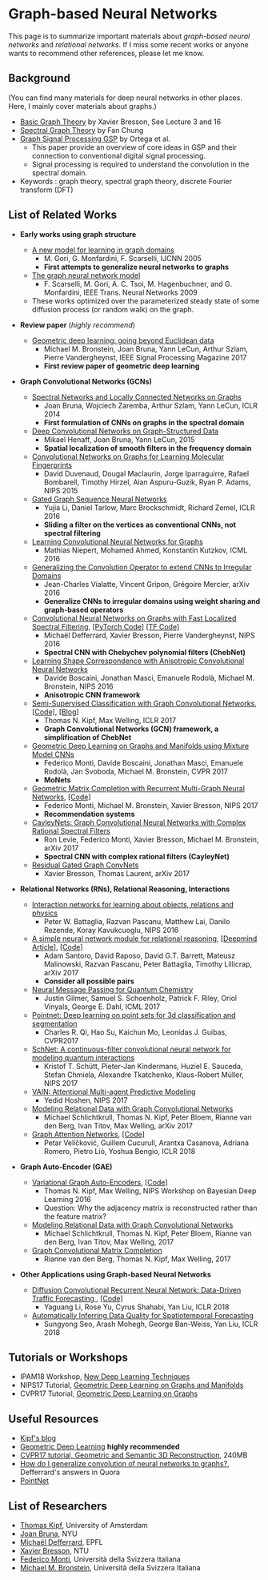 # Graph-based Neural Networks
This page is to summarize important materials about *graph-based neural networks* and *relational networks*. If I miss some recent works or anyone wants to recommend other references, please let me know.

## Background
(You can find many materials for deep neural networks in other places. Here, I mainly cover materials about graphs.)
- [Basic Graph Theory](http://data-science-training-xb.com/) by Xavier Bresson, See Lecture 3 and 16
- [Spectral Graph Theory](http://www.math.ucsd.edu/~fan/research/revised.html) by Fan Chung
- [Graph Signal Processing GSP](https://arxiv.org/abs/1712.00468) by Ortega et al.
  - This paper provide an overview of core ideas in GSP and their connection to conventional digital signal processing.
  - Signal processing is required to understand the convolution in the spectral domain.
- Keywords : graph theory, spectral graph theory, discrete Fourier transform (DFT)

## List of Related Works
- **Early works using graph structure**
  - [A new model for learning in graph domains](http://ieeexplore.ieee.org/document/1555942/)
    - M. Gori, G. Monfardini, F. Scarselli, IJCNN 2005
    - **First attempts to generalize neural networks to graphs**
  - [The graph neural network model](http://ieeexplore.ieee.org/document/4700287/)
    - F. Scarselli, M. Gori, A. C. Tsoi, M. Hagenbuchner, and G. Monfardini, IEEE Trans. Neural Networks 2009
  - These works optimized over the parameterized steady state of some diffusion process (or random walk) on the graph.
- **Review paper** (*highly recommend*)
  - [Geometric deep learning: going beyond Euclidean data](https://arxiv.org/abs/1611.08097)
    - Michael M. Bronstein, Joan Bruna, Yann LeCun, Arthur Szlam, Pierre Vandergheynst, IEEE Signal Processing Magazine 2017 
    - **First review paper of geometric deep learning**
  
- **Graph Convolutional Networks (GCNs)**
  - [Spectral Networks and Locally Connected Networks on Graphs](https://arxiv.org/abs/1312.6203)
    - Joan Bruna, Wojciech Zaremba, Arthur Szlam, Yann LeCun, ICLR 2014
    - **First formulation of CNNs on graphs in the spectral domain**
  - [Deep Convolutional Networks on Graph-Structured Data](https://arxiv.org/abs/1506.05163)
    - Mikael Henaff, Joan Bruna, Yann LeCun, 2015
    - **Spatial localization of smooth filters in the frequency domain**
  - [Convolutional Networks on Graphs for Learning Molecular Fingerprints](http://papers.nips.cc/paper/5954-convolutional-networks-on-graphs-for-learning-molecular-fingerprints)
    - David Duvenaud, Dougal Maclaurin, Jorge Iparraguirre, Rafael Bombarell, Timothy Hirzel, Alan Aspuru-Guzik, Ryan P. Adams, NIPS 2015
  - [Gated Graph Sequence Neural Networks](https://arxiv.org/abs/1511.05493)
    - Yujia Li, Daniel Tarlow, Marc Brockschmidt, Richard Zemel, ICLR 2016
    - **Sliding a filter on the vertices as conventional CNNs, not spectral filtering**
  - [Learning Convolutional Neural Networks for Graphs](https://arxiv.org/abs/1605.05273)
    - Mathias Niepert, Mohamed Ahmed, Konstantin Kutzkov, ICML 2016
  - [Generalizing the Convolution Operator to extend CNNs to Irregular Domains](https://arxiv.org/abs/1606.01166)
    - Jean-Charles Vialatte, Vincent Gripon, Grégoire Mercier, arXiv 2016
    - **Generalize CNNs to irregular domains using weight sharing and graph-based operators**
  - [Convolutional Neural Networks on Graphs with Fast Localized Spectral Filtering](https://arxiv.org/abs/1606.09375), [[PyTorch Code]](https://github.com/xbresson/graph_convnets_pytorch/blob/master/README.md) [[TF Code]](https://github.com/mdeff/cnn_graph)
    - Michaël Defferrard, Xavier Bresson, Pierre Vandergheynst, NIPS 2016
    - **Spectral CNN with Chebychev polynomial filters (ChebNet)**
  - [Learning Shape Correspondence with Anisotropic Convolutional Neural Networks](https://arxiv.org/abs/1605.06437)
    - Davide Boscaini, Jonathan Masci, Emanuele Rodolà, Michael M. Bronstein, NIPS 2016
    - **Anisotropic CNN framework**
  - [Semi-Supervised Classification with Graph Convolutional Networks](https://arxiv.org/abs/1609.02907), [[Code]](https://github.com/tkipf/gcn), [[Blog]](http://tkipf.github.io/graph-convolutional-networks/)
    - Thomas N. Kipf, Max Welling, ICLR 2017
    - **Graph Convolutional Networks (GCN) framework, a simplification of ChebNet**
  - [Geometric Deep Learning on Graphs and Manifolds using Mixture Model CNNs](https://arxiv.org/abs/1611.08402)
    - Federico Monti, Davide Boscaini, Jonathan Masci, Emanuele Rodolà, Jan Svoboda, Michael M. Bronstein, CVPR 2017 
    - **MoNets**
  - [Geometric Matrix Completion with Recurrent Multi-Graph Neural Networks](https://arxiv.org/abs/1704.06803), [[Code]](https://github.com/fmonti/mgcnn)
    - Federico Monti, Michael M. Bronstein, Xavier Bresson, NIPS 2017
    - **Recommendation systems**
  - [CayleyNets: Graph Convolutional Neural Networks with Complex Rational Spectral Filters](https://arxiv.org/abs/1705.07664)
    - Ron Levie, Federico Monti, Xavier Bresson, Michael M. Bronstein, arXiv 2017
    - **Spectral CNN with complex rational filters (CayleyNet)**
  - [Residual Gated Graph ConvNets](https://arxiv.org/abs/1711.07553)
    - Xavier Bresson, Thomas Laurent, arXiv 2017

- **Relational Networks (RNs), Relational Reasoning, Interactions**
  - [Interaction networks for learning about objects, relations and physics](https://arxiv.org/abs/1612.00222)
    - Peter W. Battaglia, Razvan Pascanu, Matthew Lai, Danilo Rezende, Koray Kavukcuoglu, NIPS 2016
  - [A simple neural network module for relational reasoning](https://arxiv.org/abs/1706.01427), [[Deepmind Article]](https://deepmind.com/blog/neural-approach-relational-reasoning/), [[Code]](https://github.com/kimhc6028/relational-networks)
    - Adam Santoro, David Raposo, David G.T. Barrett, Mateusz Malinowski, Razvan Pascanu, Peter Battaglia, Timothy Lillicrap, arXiv 2017
    - **Consider all possible pairs**
  - [Neural Message Passing for Quantum Chemistry](https://arxiv.org/abs/1704.01212)
    - Justin Gilmer, Samuel S. Schoenholz, Patrick F. Riley, Oriol Vinyals, George E. Dahl, ICML 2017
  - [Pointnet: Deep learning on point sets for 3d classification and segmentation](https://arxiv.org/abs/1612.00593)
    - Charles R. Qi, Hao Su, Kaichun Mo, Leonidas J. Guibas, CVPR2017
  - [SchNet: A continuous-filter convolutional neural network for modeling quantum interactions](https://arxiv.org/abs/1706.08566)
    - Kristof T. Schütt, Pieter-Jan Kindermans, Huziel E. Sauceda, Stefan Chmiela, Alexandre Tkatchenko, Klaus-Robert Müller, NIPS 2017
  - [VAIN: Attentional Multi-agent Predictive Modeling](http://papers.nips.cc/paper/6863-vain-attentional-multi-agent-predictive-modeling)
    - Yedid Hoshen,  NIPS 2017
  - [Modeling Relational Data with Graph Convolutional Networks](https://arxiv.org/abs/1703.06103)
    - Michael Schlichtkrull, Thomas N. Kipf, Peter Bloem, Rianne van den Berg, Ivan Titov, Max Welling, arXiv 2017
  - [Graph Attention Networks](https://arxiv.org/abs/1710.10903), [[Code]](https://github.com/PetarV-/GAT)
    - Petar Veličković, Guillem Cucurull, Arantxa Casanova, Adriana Romero, Pietro Liò, Yoshua Bengio, ICLR 2018

- **Graph Auto-Encoder (GAE)**
  - [Variational Graph Auto-Encoders](https://arxiv.org/abs/1611.07308), [[Code]](https://github.com/tkipf/gae)
    - Thomas N. Kipf, Max Welling, NIPS Workshop on Bayesian Deep Learning 2016
    - Question: Why the adjacency matrix is reconstructed rather than the feature matrix?
  - [Modeling Relational Data with Graph Convolutional Networks](https://arxiv.org/abs/1703.06103)
    - Michael Schlichtkrull, Thomas N. Kipf, Peter Bloem, Rianne van den Berg, Ivan Titov, Max Welling, 2017
  - [Graph Convolutional Matrix Completion](https://arxiv.org/abs/1706.02263)
    - Rianne van den Berg, Thomas N. Kipf, Max Welling, 2017
    
- **Other Applications using Graph-based Neural Networks**
  - [Diffusion Convolutional Recurrent Neural Network: Data-Driven Traffic Forecasting
](https://arxiv.org/abs/1707.01926), [[Code]](https://github.com/liyaguang/DCRNN)
    - Yaguang Li, Rose Yu, Cyrus Shahabi, Yan Liu, ICLR 2018
  - [Automatically Inferring Data Quality for Spatiotemporal Forecasting](https://openreview.net/forum?id=ByJIWUnpW)
    - Sungyong Seo, Arash Mohegh, George Ban-Weiss, Yan Liu, ICLR 2018

## Tutorials or Workshops
- IPAM18 Workshop, [New Deep Learning Techniques](http://www.ipam.ucla.edu/programs/workshops/new-deep-learning-techniques/)
- NIPS17 Tutorial, [Geometric Deep Learning on Graphs and Manifolds](https://nips.cc/Conferences/2017/Schedule?showEvent=8735)
- CVPR17 Tutorial, [Geometric Deep Learning on Graphs](http://geometricdeeplearning.com/)

## Useful Resources
- [Kipf's blog](http://tkipf.github.io/graph-convolutional-networks/)
- [Geometric Deep Learning](http://geometricdeeplearning.com/) **highly recommended**
- [CVPR17 tutorial, Geometric and Semantic 3D Reconstruction](https://www.dropbox.com/s/4l6m32tg9yecvow/CVPR%20GDL.pdf?dl=0), 240MB
- [How do I generalize convolution of neural networks to graphs?](https://www.quora.com/How-do-I-generalize-convolution-of-neural-networks-to-graphs), Defferrard's answers in Quora
- [PointNet](http://stanford.edu/~rqi/pointnet/)


## List of Researchers
- [Thomas Kipf](http://tkipf.github.io/), University of Amsterdam
- [Joan Bruna](http://cims.nyu.edu/~bruna/), NYU
- [Michaël Defferrard](http://deff.ch/), EPFL
- [Xavier Bresson](http://www.ntu.edu.sg/home/xbresson/index.html), NTU
- [Federico Monti](https://www.ics.usi.ch/index.php/people-detail-page/268-federico-monti), Università della Svizzera Italiana
- [Michael M. Bronstein](http://www.inf.usi.ch/bronstein/), Università della Svizzera Italiana
